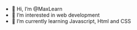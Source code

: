 - 👋 Hi, I’m @MaxLearn
- 👀 I’m interested in web development
- 🌱 I’m currently learning Javascript, Html and CSS

<!---
MaxLearn/MaxLearn is a ✨ special ✨ repository because its `README.md` (this file) appears on your GitHub profile.
You can click the Preview link to take a look at your changes.
--->
